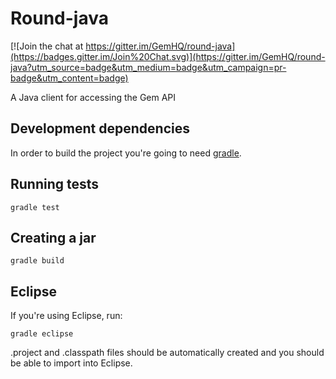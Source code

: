 # Round-java

[![Join the chat at https://gitter.im/GemHQ/round-java](https://badges.gitter.im/Join%20Chat.svg)](https://gitter.im/GemHQ/round-java?utm_source=badge&utm_medium=badge&utm_campaign=pr-badge&utm_content=badge)

A Java client for accessing the Gem API

## Development dependencies

In order to build the project you're going to need [gradle](http://www.gradle.org/).

## Running tests

  `gradle test`
  
## Creating a jar

  `gradle build`

## Eclipse

If you're using Eclipse, run:

  `gradle eclipse`

.project and .classpath files should be automatically created and you should be able to import into Eclipse.
